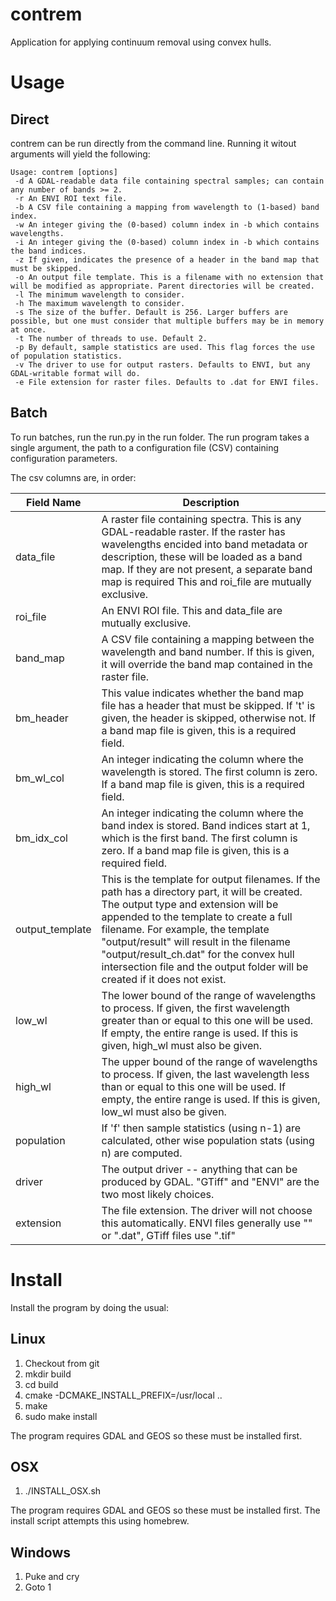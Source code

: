 # contrem
Application for applying continuum removal using convex hulls.

# Usage

## Direct

contrem can be run directly from the command line. Running it witout arguments will yield the following:

    Usage: contrem [options]
     -d A GDAL-readable data file containing spectral samples; can contain any number of bands >= 2.
     -r An ENVI ROI text file.
     -b A CSV file containing a mapping from wavelength to (1-based) band index.
     -w An integer giving the (0-based) column index in -b which contains wavelengths.
     -i An integer giving the (0-based) column index in -b which contains the band indices.
     -z If given, indicates the presence of a header in the band map that must be skipped.
     -o An output file template. This is a filename with no extension that will be modified as appropriate. Parent directories will be created.
     -l The minimum wavelength to consider.
     -h The maximum wavelength to consider.
     -s The size of the buffer. Default is 256. Larger buffers are possible, but one must consider that multiple buffers may be in memory at once.
     -t The number of threads to use. Default 2.
     -p By default, sample statistics are used. This flag forces the use of population statistics.
     -v The driver to use for output rasters. Defaults to ENVI, but any GDAL-writable format will do.
     -e File extension for raster files. Defaults to .dat for ENVI files.

## Batch

To run batches, run the run.py in the run folder. The run program takes a single argument, the path to a configuration file (CSV) containing configuration parameters.

The csv columns are, in order:

Field Name | Description
---------- | -----------
data_file | A raster file containing spectra. This is any GDAL-readable raster. If the raster has wavelengths encided into band metadata or description, these will be loaded as a band map. If they are not present, a separate band map is required This and roi_file are mutually exclusive.
roi_file | An ENVI ROI file. This and data_file are mutually exclusive.
band_map | A CSV file containing a mapping between the wavelength and band number. If this is given, it will override the band map contained in the raster file.
bm_header | This value indicates whether the band map file has a header that must be skipped. If 't' is given, the header is skipped, otherwise not. If a band map file is given, this is a required field.
bm_wl_col | An integer indicating the column where the wavelength is stored. The first column is zero. If a band map file is given, this is a required field.
bm_idx_col | An integer indicating the column where the band index is stored. Band indices start at 1, which is the first band. The first column is zero. If a band map file is given, this is a required field.
output_template | This is the template for output filenames. If the path has a directory part, it will be created. The output type and extension will be appended to the template to create a full filename. For example, the template "output/result" will result in the filename "output/result_ch.dat" for the convex hull intersection file and the output folder will be created if it does not exist.
low_wl | The lower bound of the range of wavelengths to process. If given, the first wavelength greater than or equal to this one will be used. If empty, the entire range is used. If this is given, high_wl must also be given.
high_wl | The upper bound of the range of wavelengths to process. If given, the last wavelength less than or equal to this one will be used. If empty, the entire range is used. If this is given, low_wl must also be given.
population | If 'f' then sample statistics (using n-1) are calculated, other wise population stats (using n) are computed.
driver | The output driver -- anything that can be produced by GDAL. "GTiff" and "ENVI" are the two most likely choices.
extension | The file extension. The driver will not choose this automatically. ENVI files generally use "" or ".dat", GTiff files use ".tif" 

# Install
Install the program by doing the usual:

## Linux
1) Checkout from git
2) mkdir build
3) cd build
4) cmake -DCMAKE_INSTALL_PREFIX=/usr/local ..
5) make
6) sudo make install

The program requires GDAL and GEOS so these must be installed first.

## OSX
1) ./INSTALL_OSX.sh

The program requires GDAL and GEOS so these must be installed first. The install script attempts this
using homebrew.

## Windows
1) Puke and cry
2) Goto 1
